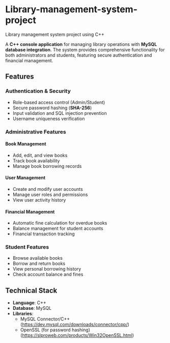 #   Library-management-system-project
Library management system project using C++

A **C++ console application** for managing library operations with **MySQL database integration**. The system provides comprehensive functionality for both administrators and students, featuring secure authentication and financial management.

## Features

### **Authentication & Security**
- Role-based access control (Admin/Student)
- Secure password hashing (**SHA-256**)
- Input validation and SQL injection prevention
- Username uniqueness verification

### **Administrative Features**

#### Book Management
- Add, edit, and view books
- Track book availability
- Manage book borrowing records

#### User Management
- Create and modify user accounts
- Manage user roles and permissions
- View user activity history

#### Financial Management
- Automatic fine calculation for overdue books
- Balance management for student accounts
- Financial transaction tracking

### **Student Features**
- Browse available books
- Borrow and return books
- View personal borrowing history
- Check account balance and fines

## Technical Stack
- **Language**: C++
- **Database**: MySQL
- **Libraries**:
  - MySQL Connector/C++(https://dev.mysql.com/downloads/connector/cpp/)
  - OpenSSL (for password hashing)(https://slproweb.com/products/Win32OpenSSL.html)
